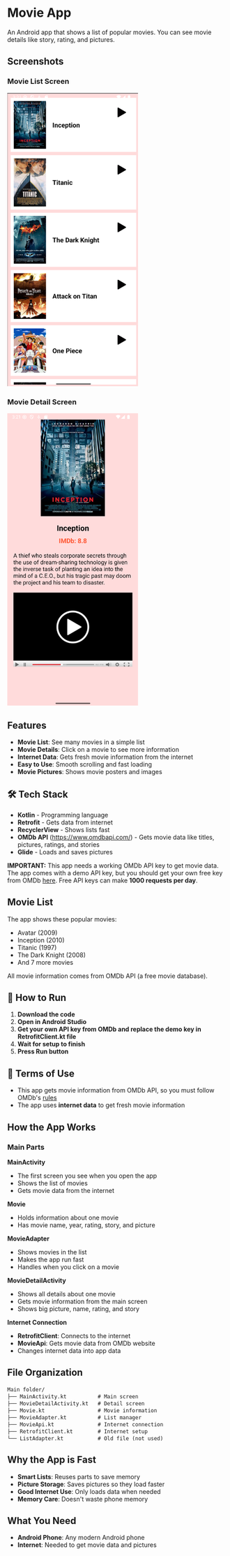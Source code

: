 # Movie App

An Android app that shows a list of popular movies. You can see movie details like story, rating, and pictures.

## Screenshots

### Movie List Screen
<img src="screenshots/Screenshot%202025-06-16%20152136.png" alt="Movie List" width="300">

### Movie Detail Screen
<img src="screenshots/Screenshot%202025-06-16%20152149.png" alt="Movie Detail" width="300">

## Features

- **Movie List**: See many movies in a simple list
- **Movie Details**: Click on a movie to see more information
- **Internet Data**: Gets fresh movie information from the internet
- **Easy to Use**: Smooth scrolling and fast loading
- **Movie Pictures**: Shows movie posters and images

## 🛠 Tech Stack

- **Kotlin** - Programming language
- **Retrofit** - Gets data from internet
- **RecyclerView** - Shows lists fast
- **OMDb API** (https://www.omdbapi.com/) - Gets movie data like titles, pictures, ratings, and stories
- **Glide** - Loads and saves pictures

**IMPORTANT:**
This app needs a working OMDb API key to get movie data. The app comes with a demo API key, but you should get your own free key from OMDb [here](https://www.omdbapi.com/apikey.aspx). Free API keys can make **1000 requests per day**.

## Movie List

The app shows these popular movies:
- Avatar (2009)
- Inception (2010) 
- Titanic (1997)
- The Dark Knight (2008)
- And 7 more movies

All movie information comes from OMDb API (a free movie database).

## 📂 How to Run

1. **Download the code**
2. **Open in Android Studio**
3. **Get your own API key from OMDb and replace the demo key in RetrofitClient.kt file**
4. **Wait for setup to finish**
5. **Press Run button**

## 📄 Terms of Use

- This app gets movie information from OMDb API, so you must follow OMDb's [rules](https://www.omdbapi.com/terms)
- The app uses **internet data** to get fresh movie information

## How the App Works

### Main Parts

**MainActivity**
- The first screen you see when you open the app
- Shows the list of movies
- Gets movie data from the internet

**Movie**
- Holds information about one movie
- Has movie name, year, rating, story, and picture

**MovieAdapter**
- Shows movies in the list
- Makes the app run fast
- Handles when you click on a movie

**MovieDetailActivity**
- Shows all details about one movie
- Gets movie information from the main screen
- Shows big picture, name, rating, and story

**Internet Connection**
- **RetrofitClient**: Connects to the internet
- **MovieApi**: Gets movie data from OMDb website
- Changes internet data into app data

## File Organization

```
Main folder/
├── MainActivity.kt          # Main screen
├── MovieDetailActivity.kt   # Detail screen
├── Movie.kt                 # Movie information
├── MovieAdapter.kt          # List manager
├── MovieApi.kt              # Internet connection
├── RetrofitClient.kt        # Internet setup
└── ListAdapter.kt           # Old file (not used)
```

## Why the App is Fast

- **Smart Lists**: Reuses parts to save memory
- **Picture Storage**: Saves pictures so they load faster
- **Good Internet Use**: Only loads data when needed
- **Memory Care**: Doesn't waste phone memory

## What You Need

- **Android Phone**: Any modern Android phone
- **Internet**: Needed to get movie data and pictures
